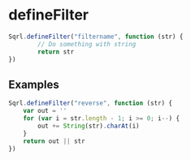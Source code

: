 # defineFilter

```javascript
Sqrl.defineFilter("filtername", function (str) {
        // Do something with string
        return str
})
```

## Examples

```javascript
Sqrl.defineFilter("reverse", function (str) {
    var out = ''
    for (var i = str.length - 1; i >= 0; i--) {
        out += String(str).charAt(i)
    }
    return out || str
})
```

